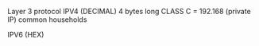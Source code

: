 Layer 3 protocol
IPV4 (DECIMAL) 4 bytes long
CLASS C = 192.168 (private IP) common households

IPV6 (HEX)